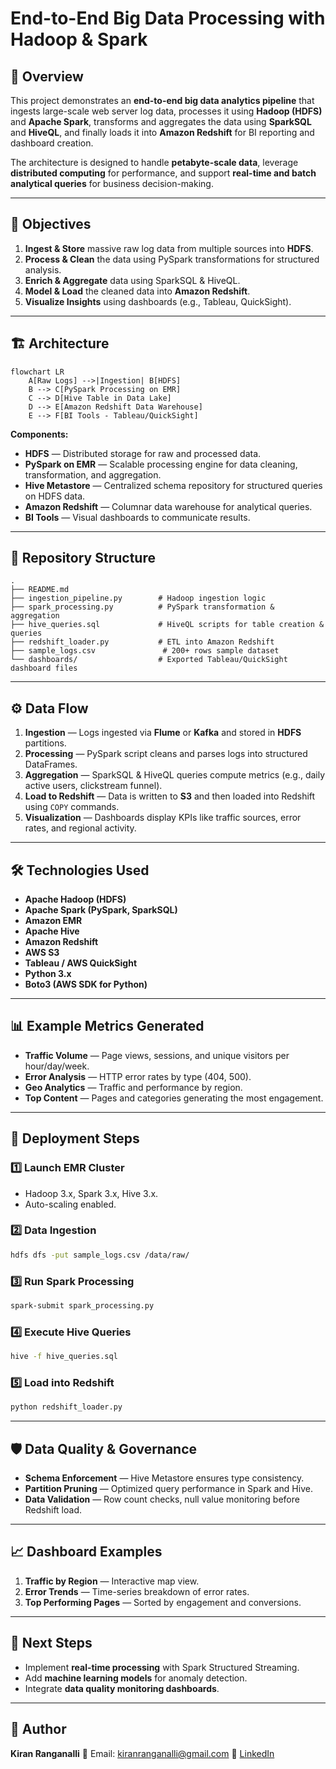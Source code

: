 # End-to-End Big Data Processing with Hadoop & Spark

## 📌 Overview

This project demonstrates an **end-to-end big data analytics pipeline** that ingests large-scale web server log data, processes it using **Hadoop (HDFS)** and **Apache Spark**, transforms and aggregates the data using **SparkSQL** and **HiveQL**, and finally loads it into **Amazon Redshift** for BI reporting and dashboard creation.

The architecture is designed to handle **petabyte-scale data**, leverage **distributed computing** for performance, and support **real-time and batch analytical queries** for business decision-making.

---

## 🎯 Objectives

1. **Ingest & Store** massive raw log data from multiple sources into **HDFS**.
2. **Process & Clean** the data using PySpark transformations for structured analysis.
3. **Enrich & Aggregate** data using SparkSQL & HiveQL.
4. **Model & Load** the cleaned data into **Amazon Redshift**.
5. **Visualize Insights** using dashboards (e.g., Tableau, QuickSight).

---

## 🏗️ Architecture

```mermaid
flowchart LR
    A[Raw Logs] -->|Ingestion| B[HDFS]
    B --> C[PySpark Processing on EMR]
    C --> D[Hive Table in Data Lake]
    D --> E[Amazon Redshift Data Warehouse]
    E --> F[BI Tools - Tableau/QuickSight]
```

**Components:**

* **HDFS** — Distributed storage for raw and processed data.
* **PySpark on EMR** — Scalable processing engine for data cleaning, transformation, and aggregation.
* **Hive Metastore** — Centralized schema repository for structured queries on HDFS data.
* **Amazon Redshift** — Columnar data warehouse for analytical queries.
* **BI Tools** — Visual dashboards to communicate results.

---

## 📂 Repository Structure

```
.
├── README.md
├── ingestion_pipeline.py        # Hadoop ingestion logic
├── spark_processing.py          # PySpark transformation & aggregation
├── hive_queries.sql             # HiveQL scripts for table creation & queries
├── redshift_loader.py           # ETL into Amazon Redshift
├── sample_logs.csv               # 200+ rows sample dataset
└── dashboards/                  # Exported Tableau/QuickSight dashboard files
```

---

## ⚙️ Data Flow

1. **Ingestion** — Logs ingested via **Flume** or **Kafka** and stored in **HDFS** partitions.
2. **Processing** — PySpark script cleans and parses logs into structured DataFrames.
3. **Aggregation** — SparkSQL & HiveQL queries compute metrics (e.g., daily active users, clickstream funnel).
4. **Load to Redshift** — Data is written to **S3** and then loaded into Redshift using `COPY` commands.
5. **Visualization** — Dashboards display KPIs like traffic sources, error rates, and regional activity.

---

## 🛠️ Technologies Used

* **Apache Hadoop (HDFS)**
* **Apache Spark (PySpark, SparkSQL)**
* **Amazon EMR**
* **Apache Hive**
* **Amazon Redshift**
* **AWS S3**
* **Tableau / AWS QuickSight**
* **Python 3.x**
* **Boto3 (AWS SDK for Python)**

---

## 📊 Example Metrics Generated

* **Traffic Volume** — Page views, sessions, and unique visitors per hour/day/week.
* **Error Analysis** — HTTP error rates by type (404, 500).
* **Geo Analytics** — Traffic and performance by region.
* **Top Content** — Pages and categories generating the most engagement.

---

## 🚀 Deployment Steps

### 1️⃣ Launch EMR Cluster

* Hadoop 3.x, Spark 3.x, Hive 3.x.
* Auto-scaling enabled.

### 2️⃣ Data Ingestion

```bash
hdfs dfs -put sample_logs.csv /data/raw/
```

### 3️⃣ Run Spark Processing

```bash
spark-submit spark_processing.py
```

### 4️⃣ Execute Hive Queries

```bash
hive -f hive_queries.sql
```

### 5️⃣ Load into Redshift

```bash
python redshift_loader.py
```

---

## 🛡️ Data Quality & Governance

* **Schema Enforcement** — Hive Metastore ensures type consistency.
* **Partition Pruning** — Optimized query performance in Spark and Hive.
* **Data Validation** — Row count checks, null value monitoring before Redshift load.

---

## 📈 Dashboard Examples

1. **Traffic by Region** — Interactive map view.
2. **Error Trends** — Time-series breakdown of error rates.
3. **Top Performing Pages** — Sorted by engagement and conversions.

---

## 📌 Next Steps

* Implement **real-time processing** with Spark Structured Streaming.
* Add **machine learning models** for anomaly detection.
* Integrate **data quality monitoring dashboards**.

---

## 👤 Author

**Kiran Ranganalli**
📧 Email: [kiranranganalli@gmail.com](mailto:kiranranganalli@gmail.com)
🔗 [LinkedIn](https://linkedin.com/in/kiranranganalli)
